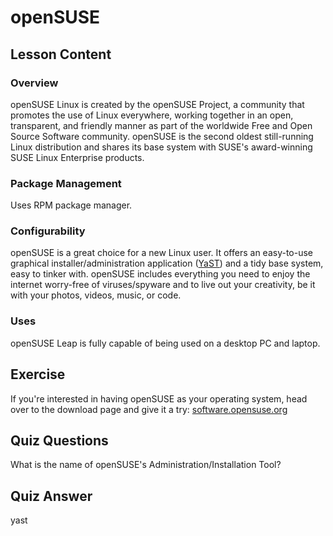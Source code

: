 # openSUSE

## Lesson Content

### Overview

openSUSE Linux is created by the openSUSE Project, a community that promotes the use of Linux everywhere, working together in an open, transparent, and friendly manner as part of the worldwide Free and Open Source Software community. openSUSE is the second oldest still-running Linux distribution and shares its base system with SUSE's award-winning SUSE Linux Enterprise products.

### Package Management

Uses RPM package manager.

### Configurability

openSUSE is a great choice for a new Linux user. It offers an easy-to-use graphical installer/administration application ([YaST](http://yast.github.io/)) and a tidy base system, easy to tinker with. openSUSE includes everything you need to enjoy the internet worry-free of viruses/spyware and to live out your creativity, be it with your photos, videos, music, or code.

### Uses

openSUSE Leap is fully capable of being used on a desktop PC and laptop.

## Exercise

If you're interested in having openSUSE as your operating system, head over to the download page and give it a try: [software.opensuse.org](https://software.opensuse.org/)

## Quiz Questions

What is the name of openSUSE's Administration/Installation Tool?

## Quiz Answer

yast
